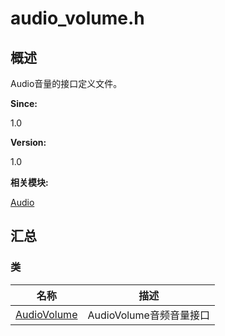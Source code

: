 # audio_volume.h


## **概述**

Audio音量的接口定义文件。

**Since:**

1.0

**Version:**

1.0

**相关模块:**

[Audio](_audio.md)


## **汇总**


### 类

  | 名称 | 描述 | 
| -------- | -------- |
| [AudioVolume](_audio_volume.md) | AudioVolume音频音量接口 | 
